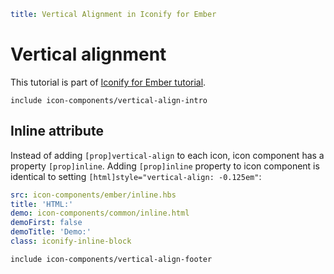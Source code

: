 ```yaml
title: Vertical Alignment in Iconify for Ember
```

# Vertical alignment

This tutorial is part of [Iconify for Ember tutorial](./index.md).

`include icon-components/vertical-align-intro`

## Inline attribute

Instead of adding `[prop]vertical-align` to each icon, icon component has a property `[prop]inline`. Adding `[prop]inline` property to icon component is identical to setting `[html]style="vertical-align: -0.125em"`:

```yaml
src: icon-components/ember/inline.hbs
title: 'HTML:'
demo: icon-components/common/inline.html
demoFirst: false
demoTitle: 'Demo:'
class: iconify-inline-block
```

`include icon-components/vertical-align-footer`
